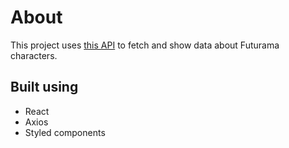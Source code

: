 # About

This project uses [this API](https://api.sampleapis.com/futurama/characters) to fetch and show data about Futurama characters.

## Built using
* React
* Axios
* Styled components
